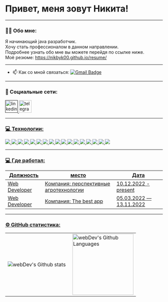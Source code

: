 # Привет, меня зовут Никита!

---

### :man_technologist: Обо мне:

Я начинающий java разработчик.  
Хочу стать профессионалом в данном направлении.  
Подробнее узнать обо мне вы можете перейдя по ссылке ниже.  
Моё резюме: <https://nikbyk00.github.io/resume/>

---

- :mailbox: Как со мной связаться:  [![Gmail Badge](https://img.shields.io/badge/-Gmail-red?style=flat&logo=Gmail&logoColor=white)](mailto:nb85294@gmail.com)

---

### 🤝 Социальные сети:

  <div id="badges">
    <a href="" target="_blank">
      <img src="https://cdn-icons-png.flaticon.com/512/2504/2504799.png" width="40" height="40" alt="linkedin" />
    </a>
    <a href="https://t.me/nikita_bychkow" target="_blank">
      <img src="https://cdn-icons-png.flaticon.com/512/2111/2111646.png" width="40" height="40" alt="telegram group" />
  </div>

---

### 💻 Технологии:

<img src="https://img.shields.io/badge/JavaCore-00FFFF?style=for-the-badge&logo=IntelliJ IDEA&logoColor=000000"/>  <img src="https://img.shields.io/badge/Spring Framework-00FFFF?style=for-the-badge&logo=Spring&logoColor=000000"/>
<img src="https://img.shields.io/badge/JUnit-00FFFF?style=for-the-badge&logo=JUnit5&logoColor=#000000"/>
<img src="https://img.shields.io/badge/mockito-00FFFF?style=for-the-badge&logo=НАЗВАНИЕ ЛОГОТИПА&logoColor=000000"/>
<img src="https://img.shields.io/badge/Multithreading-00FFFF?style=for-the-badge&logo=#2F2625&logoColor=000000"/>
<img src="https://img.shields.io/badge/Maven-00FFFF?style=for-the-badge&logo=Apache Maven&logoColor=000000"/>
<img src="https://img.shields.io/badge/Gradle-00FFFF?style=for-the-badge&logo=Gradle&logoColor=000000"/>
<img src="https://img.shields.io/badge/JDBC-00FFFF?style=for-the-badge&logo=НАЗВАНИЕ ЛОГОТИПА&logoColor=000000"/>
<img src="https://img.shields.io/badge/Servlets-00FFFF?style=for-the-badge&logo=НАЗВАНИЕ ЛОГОТИПА&logoColor=000000"/>
<img src="https://img.shields.io/badge/Hibernate ORM-00FFFF?style=for-the-badge&logo=Hibernate&logoColor=000000"/>
<img src="https://img.shields.io/badge/REST API-00FFFF?style=for-the-badge&logo=НАЗВАНИЕ ЛОГОТИПА&logoColor=000000"/>
<img src="https://img.shields.io/badge/Git-00FFFF?style=for-the-badge&logo=Git&logoColor=000000"/>
<img src="https://img.shields.io/badge/PostgreSQL-00FFFF?style=for-the-badge&logo=PostgreSQL&logoColor=000000"/>
<img src="https://img.shields.io/badge/MySQL-00FFFF?style=for-the-badge&logo=MySQL&logoColor=000000"/>
<img src="https://img.shields.io/badge/Node.js-00FFFF?style=for-the-badge&logo=Node.js&logoColor=000000"/>
<img src="https://img.shields.io/badge/Type script-00FFFF?style=for-the-badge&logo=TypeScript&logoColor=000000"/>
<img src="https://img.shields.io/badge/JavaScript-00FFFF?style=for-the-badge&logo=JavaScript&logoColor=000000"/>

---

### 💻 Где работал:
| Должность                         | место                                    | Дата                |
| ----------------------------------| -----------------------------------------|---------------------|
| Web Developer                     |  Компания: перспективные агротехнологии  | 10.12.2022 - present|
| Web Developer                     |  Компания: The best app                  | 05.03.2022 — 13.11.2022 |

  
---
  
  ### ⚙️ GitHub статистика:

<table>
  <tr>
    <td>
      <img align="left" src="http://github-readme-streak-stats.herokuapp.com?user=nikbyk00&theme=dark&background=000000" alt="webDev's Github stats" />
    </td>
    <td>
      <img height="195px" align="right" alt="webDev's Github Languages" src="https://github-readme-stats-sigma-five.vercel.app/api/top-langs/?username=nikbyk00&layout=compact&theme=vision-friendly-dark" />
    </td>
  </tr>
</table>
